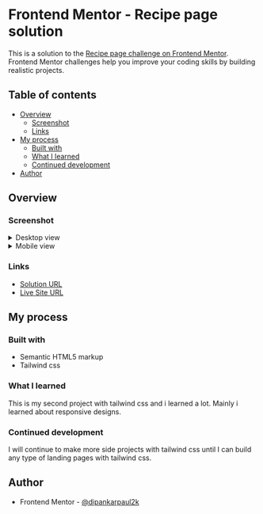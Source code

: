 <!-- omit in toc -->
# Frontend Mentor - Recipe page solution

This is a solution to the [Recipe page challenge on Frontend Mentor](https://www.frontendmentor.io/challenges/recipe-page-KiTsR8QQKm). Frontend Mentor challenges help you improve your coding skills by building realistic projects. 

<!-- omit in toc -->
## Table of contents

- [Overview](#overview)
  - [Screenshot](#screenshot)
  - [Links](#links)
- [My process](#my-process)
  - [Built with](#built-with)
  - [What I learned](#what-i-learned)
  - [Continued development](#continued-development)
- [Author](#author)

## Overview

### Screenshot

<details>
<summary>Desktop view</summary>
<img
  src="./screenshots/desktop-view.png"
  alt="desktop view"
/>
</details>

<details>
<summary>Mobile view</summary>
<img
  src="./screenshots/mobile-view.png"
  alt="mobile view"
/>
</details>


### Links

- [Solution URL]()
- [Live Site URL](https://deft-paprenjak-908d36.netlify.app/)

## My process

### Built with

- Semantic HTML5 markup
- Tailwind css

### What I learned

This is my second project with tailwind css and i learned a lot. Mainly i learned about responsive designs.

### Continued development

I will continue to make more side projects with tailwind css until I can build any type of landing pages with tailwind css.

## Author

- Frontend Mentor - [@dipankarpaul2k](https://www.frontendmentor.io/profile/dipankarpaul2k)
